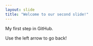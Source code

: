 ```yaml
---
layout: slide
title: "Welcome to our second slide!"
---
```

My first step in GitHub.

Use the left arrow to go back!
